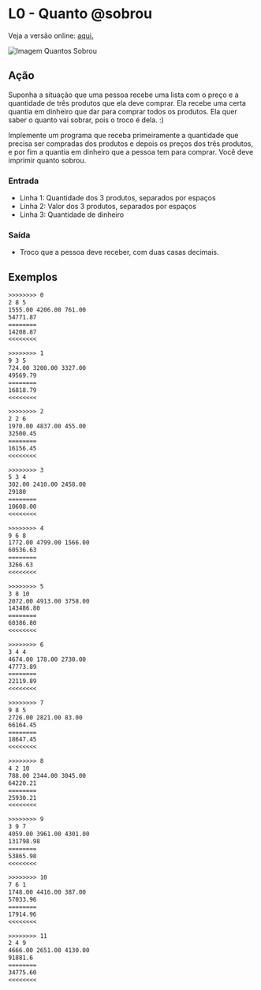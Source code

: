 # L0 - Quanto @sobrou

Veja a versão online: [aqui.](https://github.com/qxcodefup/arcade/blob/master/base/sobrou/Readme.md)

![Imagem Quantos Sobrou](https://raw.githubusercontent.com/qxcodefup/arcade/master/base/sobrou/cover.jpg)

## Ação

Suponha a situação que uma pessoa recebe uma lista com o preço e a
quantidade de três produtos que ela deve comprar. Ela recebe uma certa quantia
em dinheiro que dar para comprar todos os produtos. Ela quer saber o quanto
vai sobrar, pois o troco é dela. :)

Implemente um programa que receba primeiramente a quantidade que precisa ser
compradas dos produtos e depois os preços dos três produtos, e por fim a
quantia em dinheiro que a pessoa tem para comprar. Você deve imprimir quanto
sobrou.

### Entrada

- Linha 1: Quantidade dos 3 produtos, separados por espaços
- Linha 2: Valor dos 3 produtos, separados por espaços
- Linha 3: Quantidade de dinheiro

### Saída

- Troco que a pessoa deve receber, com duas casas decimais.

## Exemplos

```txt
>>>>>>>> 0
2 8 5
1555.00 4206.00 761.00
54771.87
========
14208.87
<<<<<<<<

>>>>>>>> 1
9 3 5
724.00 3200.00 3327.00
49569.79
========
16818.79
<<<<<<<<

>>>>>>>> 2
2 2 6
1970.00 4837.00 455.00
32500.45
========
16156.45
<<<<<<<<

>>>>>>>> 3
5 3 4
302.00 2410.00 2458.00
29180
========
10608.00
<<<<<<<<

>>>>>>>> 4
9 6 8
1772.00 4799.00 1566.00
60536.63
========
3266.63
<<<<<<<<

>>>>>>>> 5
3 8 10
2072.00 4913.00 3758.00
143486.80
========
60386.80
<<<<<<<<

>>>>>>>> 6
3 4 4
4674.00 178.00 2730.00
47773.89
========
22119.89
<<<<<<<<

>>>>>>>> 7
9 8 5
2726.00 2821.00 83.00
66164.45
========
18647.45
<<<<<<<<

>>>>>>>> 8
4 2 10
788.00 2344.00 3045.00
64220.21
========
25930.21
<<<<<<<<

>>>>>>>> 9
3 9 7
4059.00 3961.00 4301.00
131798.98
========
53865.98
<<<<<<<<

>>>>>>>> 10
7 6 1
1748.00 4416.00 387.00
57033.96
========
17914.96
<<<<<<<<

>>>>>>>> 11
2 4 9
4666.00 2651.00 4130.00
91881.6
========
34775.60
<<<<<<<<
